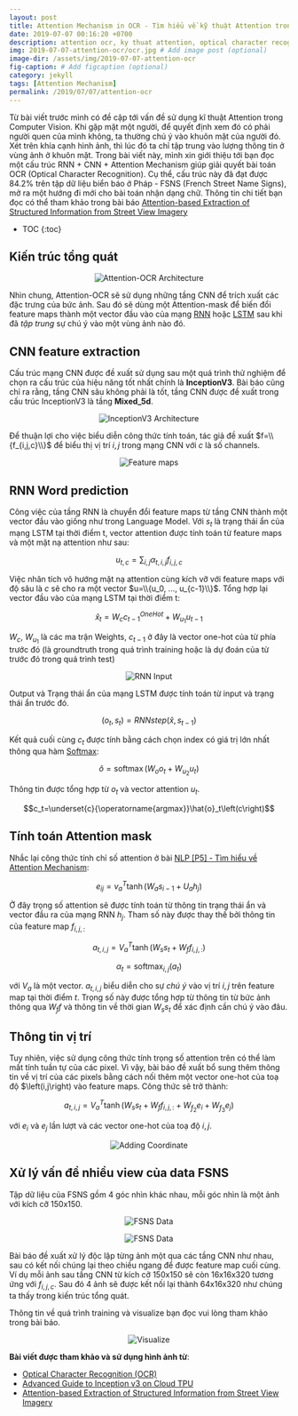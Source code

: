 ```yaml
---
layout: post
title: Attention Mechanism in OCR - Tìm hiểu về kỹ thuật Attention trong Nhận dạng kí tự, chữ
date: 2019-07-07 00:16:20 +0700
description: attention ocr, ky thuat attention, optical character recognition, attention-based, attention-ocr
img: 2019-07-07-attention-ocr/ocr.jpg # Add image post (optional)
image-dir: /assets/img/2019-07-07-attention-ocr
fig-caption: # Add figcaption (optional)
category: jekyll
tags: [Attention Mechanism]
permalink: /2019/07/07/attention-ocr
---
```

Từ bài viết trước mình có đề cập tới vấn đề sử dụng kĩ thuật Attention trong Computer Vision. Khi gặp mặt một người, để quyết định xem đó có phải người quen của mình không, ta thường chú ý vào khuôn mặt của người đó. Xét trên khía cạnh hình ảnh, thì lúc đó ta chỉ tập trung vào lượng thông tin ở vùng ảnh ở khuôn mặt. Trong bài viết này, mình xin giới thiệu tới bạn đọc một cấu trúc RNN + CNN + Attention Mechanism giúp giải quyết bài toán OCR (Optical Character Recognition). Cụ thể, cấu trúc này đã đạt được 84.2% trên tập dữ liệu biển báo ở Pháp - FSNS (French Street Name Signs), mở ra một hướng đi mới cho bài toán nhận dạng chữ. Thông tin chi tiết bạn đọc có thể tham khảo trong bài báo [Attention-based Extraction of Structured Information from Street View Imagery](https://arxiv.org/pdf/1704.03549)

* TOC
{:toc}

## Kiến trúc tổng quát

<p align="center"><img alt="Attention-OCR Architecture" src="{{page.image-dir}}/attention-ocr-architecture.png"/></p>

Nhìn chung, Attention-OCR sẽ sử dụng những tầng CNN để trích xuất các đặc trưng của bức ảnh. Sau đó sẽ dùng một Attention-mask để biến đổi feature maps thành một vector đầu vào của mạng [RNN]({{site.url}}/2019/05/01/nlp-p1) hoặc [LSTM]({{site.url}}/2019/05/12/nlp-p2) sau khi đã *tập trung* sự chú ý vào một vùng ảnh nào đó. 

## CNN feature extraction

Cấu trúc mạng CNN được đề xuất sử dụng sau một quá trình thử nghiệm để chọn ra cấu trúc của hiệu năng tốt nhất chính là **InceptionV3**. Bài báo cũng chỉ ra rằng, tầng CNN sâu không phải là tốt, tầng CNN được đề xuất trong cấu trúc InceptionV3 là tầng **Mixed_5d**. 

<p align="center"><img alt="InceptionV3 Architecture" src="{{page.image-dir}}/inceptionv3.png"/></p>

Để thuận lợi cho việc biểu diễn công thức tính toán, tác giả đề xuất $f=\\{f_{i,j,c}\\}$ để biểu thị vị trí $i, j$ trong mạng CNN với $c$ là số channels.

<p align="center"><img alt="Feature maps" src="{{page.image-dir}}/pic1.png"/></p>

## RNN Word prediction

Công việc của tầng RNN là chuyển đổi feature maps từ tầng CNN thành một vector đầu vào giống như trong Language Model. Với $s_t$ là trạng thái ẩn của mạng LSTM tại thời điểm t, vector attention được tính toán từ feature maps và một mặt nạ attention như sau:

$$u_{t,c}=\sum_{i,j}\alpha_{t,i,j}f_{i,j,c}$$

Việc nhân tích vô hướng mặt nạ attention cùng kích vỡ với feature maps với độ sâu là $c$ sẽ cho ra một vector $u=\\{u_0, ..., u_{c-1}\\}$. Tổng hợp lại vector đầu vào của mạng LSTM tại thời điểm t:

$$\hat{x}_t = W_c c_{t-1}^{OneHot} + W_{u_1}u_{t-1}$$

$W_c$, $W_{u_1}$ là các ma trận Weights, $c_{t-1}$ ở đây là vector one-hot của từ phía trước đó (là groundtruth trong quá trình training hoặc là dự đoán của từ trước đó trong quá trình test)

<p align="center"><img alt="RNN Input" src="{{page.image-dir}}/pic2.png"/></p>

Output và Trạng thái ẩn của mạng LSTM được tính toán từ input và trạng thái ẩn trước đó.

$$\left(o_t, s_t\right) = RNNstep\left(\hat{x},s_{t-1}\right)$$

Kết quả cuối cùng $c_t$ được tính bằng cách chọn index có giá trị lớn nhất thông qua hàm [Softmax]({{site.url}}/2019/07/06/ham-softmax):

$$\hat{o}=\operatorname{softmax}\left(W_o o_t + W_{u_2} u_t\right)$$

Thông tin được tổng hợp từ $o_t$ và vector attention $u_t$.

$$c_t=\underset{c}{\operatorname{argmax}}\hat{o}_t\left(c\right)$$

## Tính toán Attention mask

Nhắc lại công thức tính chỉ số attention ở bài [NLP [P5] - Tìm hiểu về Attention Mechanism]({{site.url}}/2019/07/05/ky-thuat-attention):

$$e_{ij}=v_a^T\tanh\left(W_a s_{i-1} + U_a h_j\right)$$

Ở đây trọng số attention sẽ được tính toán từ thông tin trạng thái ẩn và vector đầu ra của mạng RNN $h_j$. Tham số này được thay thế bởi thông tin của feature map $f_{i,j,:}$

$$a_{t,i,j} = V_a^T\operatorname{tanh}\left(W_s s_t + W_f f_{i,j,:}\right)$$

$$\alpha_t = \operatorname{softmax}_{i,j}\left(a_t\right)$$

với $V_a$ là một vector. $a_{t,i,j}$ biểu diễn cho sự *chú ý* vào vị trí $i, j$ trên feature map tại thời điểm $t$. Trọng số này được tổng hợp từ thông tin từ bức ảnh thông qua $W_f f$ và thông tin về thời gian $W_s s_t$ để xác định cần chú ý vào đâu.

## Thông tin vị trí

Tuy nhiên, việc sử dụng công thức tính trọng số attention trên có thể làm mất tính tuần tự của các pixel. Vì vậy, bài báo đề xuất bổ sung thêm thông tin về vị trí của các pixels bằng cách nối thêm một vector one-hot của toạ độ $\left(i,j\right) vào feature maps. Công thức sẽ trở thành:

$$a_{t,i,j} = V_a^T\operatorname{tanh}\left(W_s s_t + W_f f_{i,j,:} + W_{f_2}e_i + W_{f_3}e_j\right)$$

với $e_i$ và $e_j$ lần lượt và các vector one-hot của toạ độ $i, j$.

<p align="center"><img alt="Adding Coordinate" src="{{page.image-dir}}/pic3.png"/></p>

## Xử lý vấn đề nhiều view của data FSNS

Tập dữ liệu của FSNS gồm 4 góc nhìn khác nhau, mỗi góc nhìn là một ảnh với kích cỡ 150x150.

<p align="center"><img alt="FSNS Data" src="{{page.image-dir}}/pic4.png"/></p>
<p align="center"><img alt="FSNS Data" src="{{page.image-dir}}/pic5.png"/></p>

Bài báo đề xuất xử lý độc lập từng ảnh một qua các tầng CNN như nhau, sau có kết nối chúng lại theo chiều ngang để được feature map cuối cùng. Ví dụ mỗi ảnh sau tầng CNN từ kích cỡ 150x150 sẽ còn 16x16x320 tương ứng với $f_{i,j,c}$. Sau đó 4 ảnh sẽ được kết nối lại thành 64x16x320 như chúng ta thấy trong kiến trúc tổng quát.

Thông tin về quá trình training và visualize bạn đọc vui lòng tham khảo trong bài báo.

<p align="center"><img alt="Visualize" src="{{page.image-dir}}/pic6.png"/></p>

**Bài viết được tham khảo và sử dụng hình ảnh từ**:
* [Optical Character Recognition (OCR)](https://www.youtube.com/watch?v=-_cRuSWFmCY)
* [Advanced Guide to Inception v3 on Cloud TPU](https://cloud.google.com/tpu/docs/inception-v3-advanced)
* [Attention-based Extraction of Structured Information from Street View Imagery](https://arxiv.org/pdf/1704.03549)